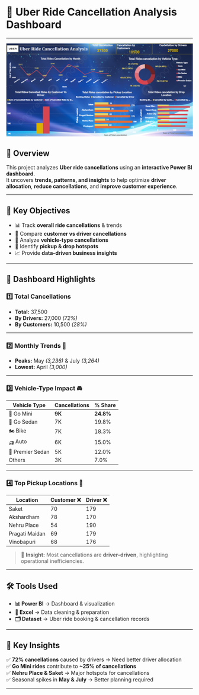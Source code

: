 # 🚖 Uber Ride Cancellation Analysis Dashboard  
---

![Uber Dashboard](https://github.com/Pranshul-cloud/Uber-Ride-Cancellation-Analysis/blob/main/02-Dashboard.png)


## 📌 Overview  
This project analyzes **Uber ride cancellations** using an **interactive Power BI dashboard**.  
It uncovers **trends, patterns, and insights** to help optimize **driver allocation**, **reduce cancellations**, and **improve customer experience**.

---

## 🎯 Key Objectives  
- 📊 Track **overall ride cancellations** & trends  
- 👥 Compare **customer vs driver cancellations**  
- 🚗 Analyze **vehicle-type cancellations**  
- 📍 Identify **pickup & drop hotspots**  
- 📈 Provide **data-driven business insights**  

---

## 🔹 Dashboard Highlights  

### **1️⃣ Total Cancellations**
- **Total:** 37,500  
- **By Drivers:** 27,000 *(72%)*  
- **By Customers:** 10,500 *(28%)*  

---

### **2️⃣ Monthly Trends** 📆  
- **Peaks:** May *(3,236)* & July *(3,264)*  
- **Lowest:** April *(3,000)*  

---

### **3️⃣ Vehicle-Type Impact** 🚘  
| Vehicle Type      | Cancellations | % Share |
|------------------|--------------|---------|
| 🚗 Go Mini       | **9K**       | **24.8%** |
| 🚙 Go Sedan      | 7K          | 19.8% |
| 🏍 Bike          | 7K          | 18.3% |
| 🛺 Auto          | 6K          | 15.0% |
| 🚖 Premier Sedan | 5K          | 12.0% |
| Others          | 3K          | 7.0% |

---

### **4️⃣ Top Pickup Locations** 📍  
| Location         | Customer ❌ | Driver ❌ |
|------------------|------------|----------|
| Saket           | 70         | 179 |
| Akshardham      | 78         | 170 |
| Nehru Place     | 54         | 190 |
| Pragati Maidan  | 69         | 179 |
| Vinobapuri      | 68         | 176 |

> 🔹 **Insight:** Most cancellations are **driver-driven**, highlighting operational inefficiencies.

---

## 🛠 Tools Used  
- **📊 Power BI** → Dashboard & visualization  
- **📑 Excel** → Data cleaning & preparation  
- **🗂 Dataset** → Uber ride booking & cancellation records  

---

## 📌 Key Insights  
✅ **72% cancellations** caused by drivers → Need better driver allocation  
✅ **Go Mini rides** contribute to **~25% of cancellations**  
✅ **Nehru Place & Saket** → Major hotspots for cancellations  
✅ Seasonal spikes in **May & July** → Better planning required  

---


